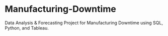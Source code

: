 # Manufacturing-Downtime
Data Analysis &amp; Forecasting Project for Manufacturing Downtime using SQL, Python, and Tableau.

